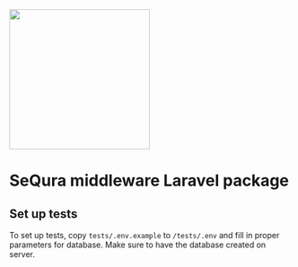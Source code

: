 <img src="https://live.sequracdn.com/assets/images/logos/logo.svg" width="250">

# SeQura middleware Laravel package

## Set up tests

To set up tests, copy `tests/.env.example` to `/tests/.env` and
fill in proper parameters for database. Make sure to have the database
created on server.
